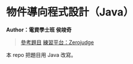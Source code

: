 # 物件導向程式設計（Java）
**Author：電資學士班 侯竣奇**

> [參考題目](https://hackmd.io/@cube/ryiekIbg2)
> [練習平台：Zerojudge](https://zerojudge.tw/)

本 repo 把題目用 Java 改寫。
